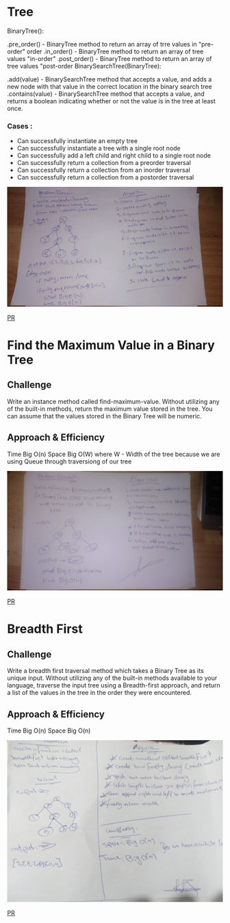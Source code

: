 # Tree

BinaryTree():

.pre_order() - BinaryTree method to return an array of trre values in "pre-order" order
.in_order() - BinaryTree method to return an array of tree values "in-order"
.post_order() - BinaryTree method to return an array of tree values "post-order
BinarySearchTree(BinaryTree):

.add(value) - BinarySearchTree method that accepts a value, and adds a new node with that value in the correct location in the binary search tree
.contains(value) - BinarySearchTree method that accepts a value, and returns a boolean indicating whether or not the value is in the tree at least once.

### Cases : 

* Can successfully instantiate an empty tree
* Can successfully instantiate a tree with a single root node
* Can successfully add a left child and right child to a single root node
* Can successfully return a collection from a preorder traversal
* Can successfully return a collection from an inorder traversal
* Can successfully return a collection from a postorder traversal

![](https://raw.githubusercontent.com/Hamza-Rashed/Python-data-structures-and-algorithms/main/asset/tree.jpeg)

[PR](https://github.com/Hamza-Rashed/Python-data-structures-and-algorithms/pull/17)

# Find the Maximum Value in a Binary Tree
## Challenge
Write an instance method called find-maximum-value. Without utilizing any of the built-in methods, return the maximum value stored in the tree. You can assume that the values stored in the Binary Tree will be numeric.

## Approach & Efficiency
Time Big O(n) Space Big O(W) where W - Width of the tree because we are using Queue through traversiong of our tree

![](https://raw.githubusercontent.com/Hamza-Rashed/Python-data-structures-and-algorithms/main/asset/find_maximum_binary_tree.jpeg)

[PR](https://github.com/Hamza-Rashed/Python-data-structures-and-algorithms/pull/18)

# Breadth First
## Challenge
Write a breadth first traversal method which takes a Binary Tree as its unique input. Without utilizing any of the built-in methods available to your language, traverse the input tree using a Breadth-first approach, and return a list of the values in the tree in the order they were encountered.

## Approach & Efficiency
Time Big O(n) Space Big O(n)


![](https://raw.githubusercontent.com/Hamza-Rashed/Python-data-structures-and-algorithms/main/asset/%D9%A2%D9%A0%D9%A2%D9%A0%D9%A1%D9%A2%D9%A2%D9%A1_%D9%A2%D9%A0%D9%A1%D9%A1%D9%A5%D9%A8%5B1%5D.jpg)

[PR](https://github.com/Hamza-Rashed/Python-data-structures-and-algorithms/pull/19)









